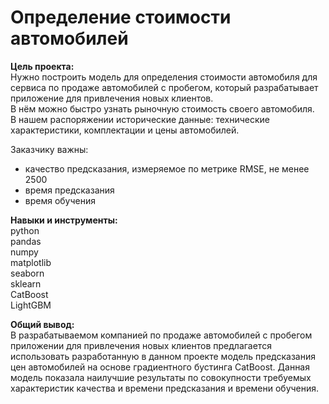 # Определение стоимости автомобилей

**Цель проекта:**  
Нужно построить модель для определения стоимости автомобиля для сервиса по продаже автомобилей с пробегом, который разрабатывает приложение для привлечения новых клиентов.   
В нём можно быстро узнать рыночную стоимость своего автомобиля.  
В нашем распоряжении исторические данные: технические характеристики, комплектации и цены автомобилей.

Заказчику важны:
- качество предсказания, измеряемое по метрике RMSE, не менее 2500  
- время предсказания  
- время обучения

**Навыки и инструменты:**  
python  
pandas  
numpy  
matplotlib  
seaborn  
sklearn  
CatBoost  
LightGBM  

**Общий вывод:**  
В разрабатываемом компанией по продаже автомобилей с пробегом приложении для привлечения новых клиентов предлагается использовать разработанную в данном проекте модель предсказания цен автомобилей на основе градиентного бустинга СatBoost.
Данная модель показала наилучшие результаты по совокупности требуемых характеристик качества и времени предсказания и времени обучения.
